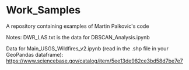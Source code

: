 # Work_Samples
A repository containing examples of Martin Palkovic's code

Notes:
DWR_LAS.txt is the data for DBSCAN_Analysis.ipynb

Data for Main_USGS_Wildfires_v2.ipynb (read in the .shp file in your GeoPandas dataframe):
https://www.sciencebase.gov/catalog/item/5ee13de982ce3bd58d7be7e7
